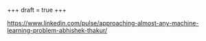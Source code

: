 +++
draft = true
+++

https://www.linkedin.com/pulse/approaching-almost-any-machine-learning-problem-abhishek-thakur/
